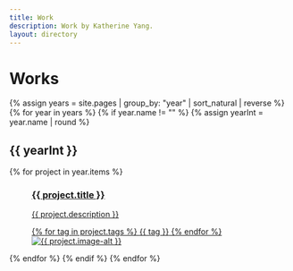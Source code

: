```yaml
---
title: Work
description: Work by Katherine Yang.
layout: directory
---
```


<h1 class="title">Works</h1>
<div class="work">
  {% assign years = site.pages | group_by: "year" | sort_natural | reverse %}
  {% for year in years %}
    {% if year.name != "" %}
      {% assign yearInt = year.name | round %}
      <h2 class="year">{{ yearInt }}</h2>
      {% for project in year.items %}
        <a href="{{ project.url }}" title="{{ project.title }}" class="project">
          <figure>
            <figcaption>
              <h3>{{ project.title }}</h3>
              <p>{{ project.description }}</p>
              <div class="tags">
                {% for tag in project.tags %}
                  <span class="tag">{{ tag }}</span>
                {% endfor %}
              </div>
            </figcaption>
            <img src="{{ project.image }}" alt="{{ project.image-alt }}">
          </figure>
        </a>
      {% endfor %}
    {% endif %}
  {% endfor %}
</div>